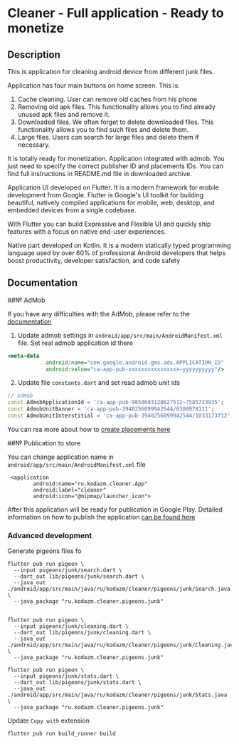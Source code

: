 # Cleaner - Full application - Ready to monetize

## Description

This is application for cleaning android device from different junk files.

Application has four main buttons on home screen. This is:

1. Cache cleaning. User can remove old caches from his phone
2. Removing old apk files. This functionality allows you to find already unused apk files and remove it.
3. Downloaded files. We often forget to delete downloaded files. This functionality allows you to find such files and delete them.
4. Large files. Users can search for large files and delete them if necessary.

It is totally ready for monetization.  Application integrated with admob. You just need to specify
the correct publisher ID and placements IDs. You can find full instructions in README.md file in downloaded archive.

Application UI developed on Flutter. It is a modern framework for mobile development from Google.
Flutter is Google's UI toolkit for building beautiful, natively compiled applications for mobile,
web, desktop, and embedded devices from a single codebase.

With Flutter you can build Expressive and Flexible UI and quickly ship features with a focus on native end-user experiences.

Native part developed on Kotlin. It is a modern statically typed programming language used by over 60% of professional
Android developers that helps boost productivity, developer satisfaction, and code safety

## Documentation

##№ AdMob

If you have any difficulties with the AdMob, please refer to the [documentation](https://developers.google.com/admob/android/quick-start)

1. Update admob settings in `android/app/src/main/AndroidManifest.xml` file. Set real admob application id there

```xml
<meta-data
            android:name="com.google.android.gms.ads.APPLICATION_ID"
            android:value="ca-app-pub-xxxxxxxxxxxxxxxx~yyyyyyyyyy"/>
```

2. Update file `constants.dart` and set read admob unit ids

```dart
// admob
const AdmobApplicationId = 'ca-app-pub-9850683128627512~7585723935';
const AdmobUnitBanner = 'ca-app-pub-3940256099942544/6300978111';
const AdmobUnitInterstitial = 'ca-app-pub-3940256099942544/1033173712';
```

You can rea more about how to [create placements here](https://developers.google.com/admob/android/banner)

##№ Publication to store

You can change application name in `android/app/src/main/AndroidManifest.xml` file

```axml
 <application
        android:name="ru.kodazm.cleaner.App"
        android:label="cleaner"
        android:icon="@mipmap/launcher_icon">
```

After this application will be ready for publication in Google Play. Detailed information on how to publish the 
application [can be found here](https://developer.android.com/studio/publish)

### Advanced development

Generate pigeons files fo

```
flutter pub run pigeon \
  --input pigeons/junk/search.dart \
  --dart_out lib/pigeons/junk/search.dart \
  --java_out ./android/app/src/main/java/ru/kodazm/cleaner/pigeons/junk/Search.java \
  --java_package "ru.kodazm.cleaner.pigeons.junk"
  
  
flutter pub run pigeon \
  --input pigeons/junk/cleaning.dart \
  --dart_out lib/pigeons/junk/cleaning.dart \
  --java_out ./android/app/src/main/java/ru/kodazm/cleaner/pigeons/junk/Cleaning.java \
  --java_package "ru.kodazm.cleaner.pigeons.junk"
  
flutter pub run pigeon \
  --input pigeons/junk/stats.dart \
  --dart_out lib/pigeons/junk/stats.dart \
  --java_out ./android/app/src/main/java/ru/kodazm/cleaner/pigeons/junk/Stats.java \
  --java_package "ru.kodazm.cleaner.pigeons.junk"
```

Update `Copy with` extension

```
flutter pub run build_runner build
```
